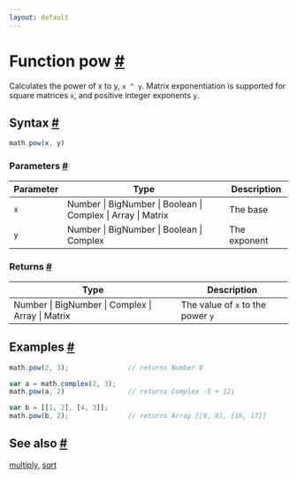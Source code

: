 ```yaml
---
layout: default
---
```


<h1 id="function-pow">Function pow <a href="#function-pow" title="Permalink">#</a></h1>

Calculates the power of x to y, `x ^ y`.
Matrix exponentiation is supported for square matrices `x`, and positive
integer exponents `y`.


<h2 id="syntax">Syntax <a href="#syntax" title="Permalink">#</a></h2>

```js
math.pow(x, y)
```

<h3 id="parameters">Parameters <a href="#parameters" title="Permalink">#</a></h3>

Parameter | Type | Description
--------- | ---- | -----------
`x` | Number &#124; BigNumber &#124; Boolean &#124; Complex &#124; Array &#124; Matrix | The base
`y` | Number &#124; BigNumber &#124; Boolean &#124; Complex | The exponent

<h3 id="returns">Returns <a href="#returns" title="Permalink">#</a></h3>

Type | Description
---- | -----------
Number &#124; BigNumber &#124; Complex &#124; Array &#124; Matrix | The value of `x` to the power `y`


<h2 id="examples">Examples <a href="#examples" title="Permalink">#</a></h2>

```js
math.pow(2, 3);               // returns Number 8

var a = math.complex(2, 3);
math.pow(a, 2)                // returns Complex -5 + 12i

var b = [[1, 2], [4, 3]];
math.pow(b, 2);               // returns Array [[9, 8], [16, 17]]
```


<h2 id="see-also">See also <a href="#see-also" title="Permalink">#</a></h2>

[multiply](multiply.html),
[sqrt](sqrt.html)


<!-- Note: This file is automatically generated from source code comments. Changes made in this file will be overridden. -->
